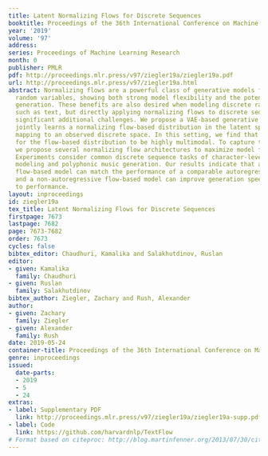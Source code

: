 ```yaml
---
title: Latent Normalizing Flows for Discrete Sequences
booktitle: Proceedings of the 36th International Conference on Machine Learning
year: '2019'
volume: '97'
address: 
series: Proceedings of Machine Learning Research
month: 0
publisher: PMLR
pdf: http://proceedings.mlr.press/v97/ziegler19a/ziegler19a.pdf
url: http://proceedings.mlr.press/v97/ziegler19a.html
abstract: Normalizing flows are a powerful class of generative models for continuous
  random variables, showing both strong model flexibility and the potential for non-autoregressive
  generation. These benefits are also desired when modeling discrete random variables
  such as text, but directly applying normalizing flows to discrete sequences poses
  significant additional challenges. We propose a VAE-based generative model which
  jointly learns a normalizing flow-based distribution in the latent space and a stochastic
  mapping to an observed discrete space. In this setting, we find that it is crucial
  for the flow-based distribution to be highly multimodal. To capture this property,
  we propose several normalizing flow architectures to maximize model flexibility.
  Experiments consider common discrete sequence tasks of character-level language
  modeling and polyphonic music generation. Our results indicate that an autoregressive
  flow-based model can match the performance of a comparable autoregressive baseline,
  and a non-autoregressive flow-based model can improve generation speed with a penalty
  to performance.
layout: inproceedings
id: ziegler19a
tex_title: Latent Normalizing Flows for Discrete Sequences
firstpage: 7673
lastpage: 7682
page: 7673-7682
order: 7673
cycles: false
bibtex_editor: Chaudhuri, Kamalika and Salakhutdinov, Ruslan
editor:
- given: Kamalika
  family: Chaudhuri
- given: Ruslan
  family: Salakhutdinov
bibtex_author: Ziegler, Zachary and Rush, Alexander
author:
- given: Zachary
  family: Ziegler
- given: Alexander
  family: Rush
date: 2019-05-24
container-title: Proceedings of the 36th International Conference on Machine Learning
genre: inproceedings
issued:
  date-parts:
  - 2019
  - 5
  - 24
extras:
- label: Supplementary PDF
  link: http://proceedings.mlr.press/v97/ziegler19a/ziegler19a-supp.pdf
- label: Code
  link: https://github.com/harvardnlp/TextFlow
# Format based on citeproc: http://blog.martinfenner.org/2013/07/30/citeproc-yaml-for-bibliographies/
---
```

